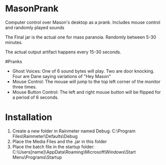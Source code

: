 # MasonPrank
Computer control over Mason's desktop as a prank. Includes mouse control and randomly played sounds

The Final jar is the actual one for mass paranoia. Randomly between 5-30 minutes.

The actual output artifact happens every 15-30 seconds.

#Pranks
* Ghost Voices: One of 6 sound bytes will play. Two are door knocking. Four are Dane saying variations of "Hey Mason"
* Mouse Control: The mouse will jump to the top left corner of the monitor three times.
* Mouse Button Control: The left and right mouse button will be flipped for a period of 6 seconds.

# Installation

1. Create a new folder in Rainmeter named Debug: 
    C:\Program Files\Rainmeter\Defaults\Debug
2. Place the Media Files and the .jar in this folder
3. Place the batch file in the startup folder: 
    C:\Users\[name]\AppData\Roaming\Microsoft\Windows\Start Menu\Programs\Startup
